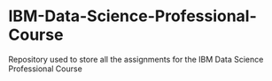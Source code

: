 # IBM-Data-Science-Professional-Course
Repository used to store all the assignments for the IBM Data Science Professional Course
